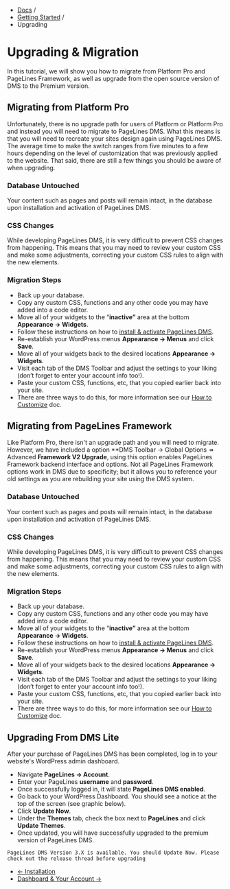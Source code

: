 <div class="row-fluid">
	<div class="span12">
		<ul class="breadcrumb">
  			<li><a href="http://docs.pagelines.com/">Docs</a> <span class="divider">/</span></li>
  			<li><a href="http://docs.pagelines.com/tutorials">Getting Started</a> <span class="divider">/</span></li>
  			<li class="active">Upgrading</li>
		</ul>
	</div>
</div>

# Upgrading & Migration #

In this tutorial, we will show you how to migrate from Platform Pro and PageLines Framework, as well as upgrade from the open source version of DMS to the Premium version.

## Migrating from Platform Pro ##

Unfortunately, there is no upgrade path for users of Platform or Platform Pro and instead you will need to migrate to PageLines DMS. What this means is that you will need to recreate your sites design again using PageLines DMS. The average time to make the switch ranges from five minutes to a few hours depending on the level of customization that was previously applied to the website. That said, there are still a few things you should be aware of when upgrading.

### Database Untouched ###

Your content such as pages and posts will remain intact, in the database upon installation and activation of PageLines DMS.

### CSS Changes ###

While developing PageLines DMS, it is very difficult to prevent CSS changes from happening. This means that you may need to review your custom CSS and make some adjustments, correcting your custom CSS rules to align with the new elements.

### Migration Steps ###

* Back up your database.
* Copy any custom CSS, functions and any other code you may have added into a code editor.
* Move all of your widgets to the “**inactive”** area at the bottom **Appearance &rarr; Widgets**.
* Follow these instructions on how to [install & activate PageLines DMS](http://docs.pagelines.com/getting-started/installation).
* Re-establish your WordPress menus **Appearance &rarr; Menus** and click **Save**.
* Move all of your widgets back to the desired locations **Appearance &rarr; Widgets**.
* Visit each tab of the DMS Toolbar and adjust the settings to your liking (don’t forget to enter your account info too!).
* Paste your custom CSS, functions, etc, that you copied earlier back into your site.
* There are three ways to do this, for more information see our [How to Customize](http://docs.pagelines.com/customize/how-to-customize/) doc.

## Migrating from PageLines Framework ##

Like Platform Pro, there isn't an upgrade path and you will need to migrate. However, we have included a option **DMS Toolbar &rarr; Global Options &Rarr; Advanced **Framework V2 Upgrade**, using this option enables PageLines Framework backend interface and options. Not all PageLines Framework options work in DMS due to specificity; but it allows you to reference your old settings as you are rebuilding your site using the DMS system.

### Database Untouched ###

Your content such as pages and posts will remain intact, in the database upon installation and activation of PageLines DMS.

### CSS Changes ###

While developing PageLines DMS, it is very difficult to prevent CSS changes from happening. This means that you may need to review your custom CSS and make some adjustments, correcting your custom CSS rules to align with the new elements.

### Migration Steps ###

* Back up your database.
* Copy any custom CSS, functions and any other code you may have added into a code editor.
* Move all of your widgets to the “**inactive”** area at the bottom **Appearance &rarr; Widgets**.
* Follow these instructions on how to [install & activate PageLines DMS](http://docs.pagelines.com/getting-started/installation).
* Re-establish your WordPress menus **Appearance &rarr; Menus** and click **Save**.
* Move all of your widgets back to the desired locations **Appearance &rarr; Widgets**.
* Visit each tab of the DMS Toolbar and adjust the settings to your liking (don’t forget to enter your account info too!).
* Paste your custom CSS, functions, etc, that you copied earlier back into your site.
* There are three ways to do this, for more information see our [How to Customize](http://docs.pagelines.com/customize/how-to-customize/) doc.

## Upgrading From DMS Lite

After your purchase of PageLines DMS has been completed, log in to your website's WordPress admin dashboard.

* Navigate **PageLines &rarr; Account**.
* Enter your PageLines **username** and **password**.
* Once successfully logged in, it will state **PageLines DMS enabled**.
* Go back to your WordPress Dashboard. You should see a notice at the top of the screen (see graphic below).
* Click **Update Now**.
* Under the **Themes** tab, check the box next to **PageLines** and click **Update Themes**.
* Once updated, you will have successfully upgraded to the premium version of PageLines DMS.

`PageLines DMS Version 3.X is available. You should Update Now.
Please check out the release thread before upgrading`

<div class="row-fluid">
	<div class="span12">
		<ul class="pager">
			<li class="pull-left"><a href="http://docs.pagelines.com/getting-started/installation">&larr; Installation</a></li>
  			<li class="pull-right"><a href="http://docs.pagelines.com/getting-started/dashboard-account">Dashboard & Your Account &rarr;</i></a></li>
		</ul>
	</div>
</div>

